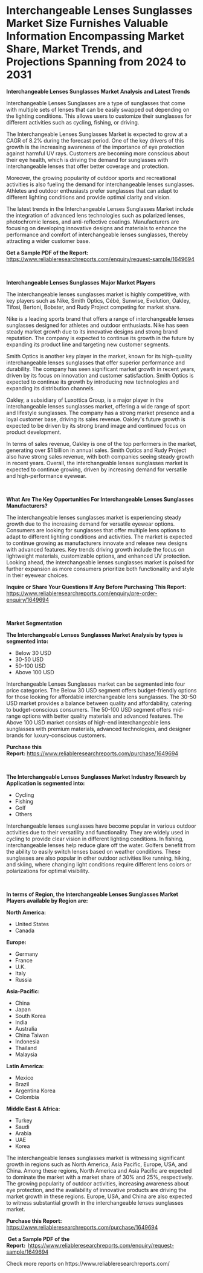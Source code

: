 <p><h1>Interchangeable Lenses Sunglasses Market Size Furnishes Valuable Information Encompassing Market Share, Market Trends, and Projections Spanning from 2024 to 2031</h1></p><p><strong>Interchangeable Lenses Sunglasses Market Analysis and Latest Trends</strong></p>
<p><p>Interchangeable Lenses Sunglasses are a type of sunglasses that come with multiple sets of lenses that can be easily swapped out depending on the lighting conditions. This allows users to customize their sunglasses for different activities such as cycling, fishing, or driving.</p><p>The Interchangeable Lenses Sunglasses Market is expected to grow at a CAGR of 8.2% during the forecast period. One of the key drivers of this growth is the increasing awareness of the importance of eye protection against harmful UV rays. Customers are becoming more conscious about their eye health, which is driving the demand for sunglasses with interchangeable lenses that offer better coverage and protection.</p><p>Moreover, the growing popularity of outdoor sports and recreational activities is also fueling the demand for interchangeable lenses sunglasses. Athletes and outdoor enthusiasts prefer sunglasses that can adapt to different lighting conditions and provide optimal clarity and vision.</p><p>The latest trends in the Interchangeable Lenses Sunglasses Market include the integration of advanced lens technologies such as polarized lenses, photochromic lenses, and anti-reflective coatings. Manufacturers are focusing on developing innovative designs and materials to enhance the performance and comfort of interchangeable lenses sunglasses, thereby attracting a wider customer base.</p></p>
<p><strong>Get a Sample PDF of the Report:&nbsp;</strong> <a href="https://www.reliableresearchreports.com/enquiry/request-sample/1649694">https://www.reliableresearchreports.com/enquiry/request-sample/1649694</a></p>
<p>&nbsp;</p>
<p><strong>Interchangeable Lenses Sunglasses Major Market Players</strong></p>
<p><p>The interchangeable lenses sunglasses market is highly competitive, with key players such as Nike, Smith Optics, Cébé, Sunwise, Evolution, Oakley, Tifosi, Bertoni, Bobster, and Rudy Project competing for market share. </p><p>Nike is a leading sports brand that offers a range of interchangeable lenses sunglasses designed for athletes and outdoor enthusiasts. Nike has seen steady market growth due to its innovative designs and strong brand reputation. The company is expected to continue its growth in the future by expanding its product line and targeting new customer segments.</p><p>Smith Optics is another key player in the market, known for its high-quality interchangeable lenses sunglasses that offer superior performance and durability. The company has seen significant market growth in recent years, driven by its focus on innovation and customer satisfaction. Smith Optics is expected to continue its growth by introducing new technologies and expanding its distribution channels.</p><p>Oakley, a subsidiary of Luxottica Group, is a major player in the interchangeable lenses sunglasses market, offering a wide range of sport and lifestyle sunglasses. The company has a strong market presence and a loyal customer base, driving its sales revenue. Oakley's future growth is expected to be driven by its strong brand image and continued focus on product development.</p><p>In terms of sales revenue, Oakley is one of the top performers in the market, generating over $1 billion in annual sales. Smith Optics and Rudy Project also have strong sales revenue, with both companies seeing steady growth in recent years. Overall, the interchangeable lenses sunglasses market is expected to continue growing, driven by increasing demand for versatile and high-performance eyewear.</p></p>
<p>&nbsp;</p>
<p><strong>What Are The Key Opportunities For Interchangeable Lenses Sunglasses Manufacturers?</strong></p>
<p><p>The interchangeable lenses sunglasses market is experiencing steady growth due to the increasing demand for versatile eyewear options. Consumers are looking for sunglasses that offer multiple lens options to adapt to different lighting conditions and activities. The market is expected to continue growing as manufacturers innovate and release new designs with advanced features. Key trends driving growth include the focus on lightweight materials, customizable options, and enhanced UV protection. Looking ahead, the interchangeable lenses sunglasses market is poised for further expansion as more consumers prioritize both functionality and style in their eyewear choices.</p></p>
<p><strong>Inquire or Share Your Questions If Any Before Purchasing This Report:</strong> <a href="https://www.reliableresearchreports.com/enquiry/pre-order-enquiry/1649694">https://www.reliableresearchreports.com/enquiry/pre-order-enquiry/1649694</a></p>
<p>&nbsp;</p>
<p><strong>Market Segmentation</strong></p>
<p><strong>The Interchangeable Lenses Sunglasses Market Analysis by types is segmented into:</strong></p>
<p><ul><li>Below 30 USD</li><li>30-50 USD</li><li>50-100 USD</li><li>Above 100 USD</li></ul></p>
<p><p>Interchangeable Lenses Sunglasses market can be segmented into four price categories. The Below 30 USD segment offers budget-friendly options for those looking for affordable interchangeable lens sunglasses. The 30-50 USD market provides a balance between quality and affordability, catering to budget-conscious consumers. The 50-100 USD segment offers mid-range options with better quality materials and advanced features. The Above 100 USD market consists of high-end interchangeable lens sunglasses with premium materials, advanced technologies, and designer brands for luxury-conscious customers.</p></p>
<p><strong>Purchase this Report:&nbsp;</strong><a href="https://www.reliableresearchreports.com/purchase/1649694">https://www.reliableresearchreports.com/purchase/1649694</a></p>
<p>&nbsp;</p>
<p><strong>The Interchangeable Lenses Sunglasses Market Industry Research by Application is segmented into:</strong></p>
<p><ul><li>Cycling</li><li>Fishing</li><li>Golf</li><li>Others</li></ul></p>
<p><p>Interchangeable lenses sunglasses have become popular in various outdoor activities due to their versatility and functionality. They are widely used in cycling to provide clear vision in different lighting conditions. In fishing, interchangeable lenses help reduce glare off the water. Golfers benefit from the ability to easily switch lenses based on weather conditions. These sunglasses are also popular in other outdoor activities like running, hiking, and skiing, where changing light conditions require different lens colors or polarizations for optimal visibility.</p></p>
<p>&nbsp;</p>
<p><strong>In terms of Region, the Interchangeable Lenses Sunglasses Market Players available by Region are:</strong></p>
<p>
    <p> <strong> North America: </strong>
        <ul>
            <li>United States</li>
            <li>Canada</li>
        </ul>
        </p> 
    <p> <strong> Europe: </strong>
        <ul>
            <li>Germany</li>
            <li>France</li>
            <li>U.K.</li>
            <li>Italy</li>
            <li>Russia</li>
        </ul>
        </p> 
    <p> <strong> Asia-Pacific: </strong>
        <ul>
            <li>China</li>
            <li>Japan</li>
            <li>South Korea</li>
            <li>India</li>
            <li>Australia</li>
            <li>China Taiwan</li>
            <li>Indonesia</li>
            <li>Thailand</li>
            <li>Malaysia</li>
        </ul>
        </p> 
    <p> <strong> Latin America: </strong>
        <ul>
            <li>Mexico</li>
            <li>Brazil</li>
            <li>Argentina Korea</li>
            <li>Colombia</li>
        </ul>
        </p> 
    <p> <strong> Middle East & Africa: </strong>
        <ul>
            <li>Turkey</li>
            <li>Saudi</li>
            <li>Arabia</li>
            <li>UAE</li>
            <li>Korea</li>
        </ul>
    </p>
    </p>
<p><p>The interchangeable lenses sunglasses market is witnessing significant growth in regions such as North America, Asia Pacific, Europe, USA, and China. Among these regions, North America and Asia Pacific are expected to dominate the market with a market share of 30% and 25%, respectively. The growing popularity of outdoor activities, increasing awareness about eye protection, and the availability of innovative products are driving the market growth in these regions. Europe, USA, and China are also expected to witness substantial growth in the interchangeable lenses sunglasses market.</p></p>
<p><strong>Purchase this Report: </strong><a href="https://www.reliableresearchreports.com/purchase/1649694">https://www.reliableresearchreports.com/purchase/1649694</a></p>
<p>&nbsp;<strong>Get a Sample PDF of the Report:&nbsp;&nbsp;</strong><a href="https://www.reliableresearchreports.com/enquiry/request-sample/1649694">https://www.reliableresearchreports.com/enquiry/request-sample/1649694</a></p>
<p><strong></strong></p>
<p>Check more reports on https://www.reliableresearchreports.com/</p>